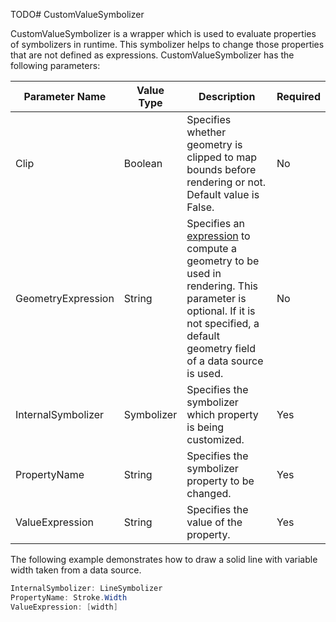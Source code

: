 TODO# CustomValueSymbolizer

CustomValueSymbolizer is a wrapper which is used to evaluate properties of symbolizers in runtime. This symbolizer helps to change those properties that are not defined as expressions. CustomValueSymbolizer has the following parameters:

Parameter Name | Value Type | Description | Required
------------ | ------------- | ------------- | -------------
Clip | Boolean | Specifies whether geometry is clipped to map bounds before rendering or not. Default value is False. | No
GeometryExpression | String | Specifies an [expression](/usermanual/expressions/geometrytransformations) to compute a geometry to be used in rendering. This parameter is optional. If it is not specified, a default geometry field of a data source is used. | No
InternalSymbolizer | Symbolizer | Specifies the symbolizer which property is being customized. | Yes
PropertyName | String | Specifies the symbolizer property to be changed. | Yes
ValueExpression | String | Specifies the value of the property. | Yes

The following example demonstrates how to draw a solid line with variable width taken from a data source.

```cs
InternalSymbolizer: LineSymbolizer
PropertyName: Stroke.Width
ValueExpression: [width]
```

